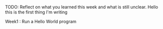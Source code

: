 TODO: Reflect on what you learned this week and what is still unclear.
Hello this is the first thing I'm writing

Week1 : Run a Hello World program
